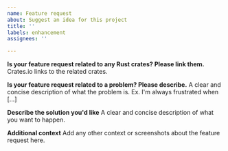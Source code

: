 ```yaml
---
name: Feature request
about: Suggest an idea for this project
title: ''
labels: enhancement
assignees: ''

---
```


**Is your feature request related to any Rust crates? Please link them.**
Crates.io links to the related crates.

**Is your feature request related to a problem? Please describe.**
A clear and concise description of what the problem is. Ex. I'm always frustrated when [...]

**Describe the solution you'd like**
A clear and concise description of what you want to happen.

**Additional context**
Add any other context or screenshots about the feature request here.
